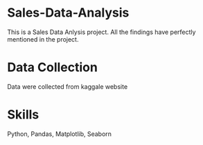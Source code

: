 # Sales-Data-Analysis
This is a Sales Data Anlysis project. All the findings have perfectly mentioned in the project.

# Data Collection
Data were collected from kaggale website

# Skills
Python, Pandas, Matplotlib, Seaborn
